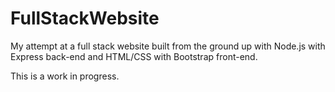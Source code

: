 # FullStackWebsite
 My attempt at a full stack website built from the ground up with Node.js with Express back-end and HTML/CSS with Bootstrap front-end.

 This is a work in progress.
